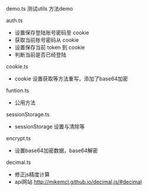 demo.ts
测试utils 方法demo

auth.ts

- 设置保存登陆账号密码至 cookie
- 获取当前账号密码从 cookie
- 设置保存当前 token 到 cookie
- 判断当前是否已经登陆

cookie.ts
- cookie 设置获取等方法重写，添加了base64加密

funtion.ts 

- 公用方法

sessionStorage.ts
- sessionStorage 设置与清除等

encrypt.ts
- 设置base64加密数据，base64解密

decimal.ts
- 修正js精度计算
- api网站 http://mikemcl.github.io/decimal.js/#decimal
